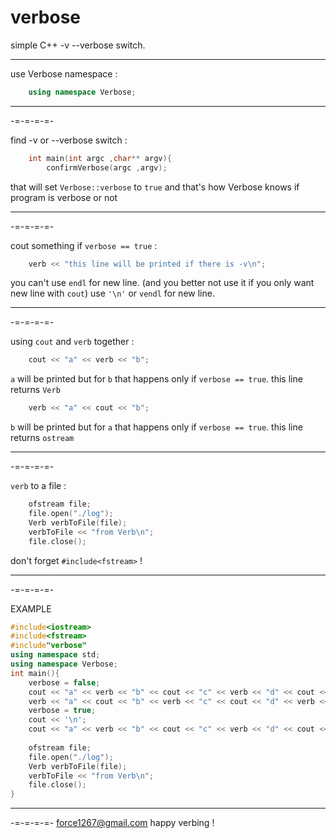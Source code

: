 # verbose
simple C++ -v --verbose switch.
___

use Verbose namespace :
```C++
	using namespace Verbose;
```
___
-=-=-=-=-

find -v or --verbose switch :
```C++
	int main(int argc ,char** argv){
		confirmVerbose(argc ,argv);
```
that will set `Verbose::verbose` to `true` and that's how Verbose knows if program is verbose or not
___
-=-=-=-=-

cout something if `verbose == true` :
```C++
	verb << "this line will be printed if there is -v\n";
```
you can't use `endl` for new line. (and you better not use it if you only want new line with `cout`)
use `'\n'` or `vendl` for new line.
___
-=-=-=-=-

using `cout` and `verb` together :
```C++
	cout << "a" << verb << "b";
```
`a` will be printed but for `b` that happens only if `verbose == true`. 
this line returns `Verb`

```C++
	verb << "a" << cout << "b";
```
`b` will be printed but for `a` that happens only if `verbose == true`. 
this line returns `ostream`
___
-=-=-=-=-

`verb` to a file :
```C++
	ofstream file;
	file.open("./log");
	Verb verbToFile(file);
	verbToFile << "from Verb\n";
	file.close();
```
don't forget `#include<fstream>` !
___
-=-=-=-=-

EXAMPLE
```C++
#include<iostream>
#include<fstream>
#include"verbose"
using namespace std;
using namespace Verbose;
int main(){
    verbose = false;
    cout << "a" << verb << "b" << cout << "c" << verb << "d" << cout << '\n';
    verb << "a" << cout << "b" << verb << "c" << cout << "d" << verb << '\n';
    verbose = true;
    cout << '\n';
    cout << "a" << verb << "b" << cout << "c" << verb << "d" << cout << '\n';
    
    ofstream file;
    file.open("./log");
    Verb verbToFile(file);
    verbToFile << "from Verb\n";
    file.close();
}
```
___
-=-=-=-=-
force1267@gmail.com
happy verbing !
